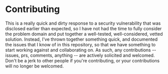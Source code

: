# Contributing

This is a really quick and dirty response to a security vulnerability that was
disclosed earlier than expected, so I have not had the time to fully consider
the problem domain and put together a well-tested, well-considered, vetted
solution.  Instead, I've thrown together something quick, and documented the
issues that I know of in this repository, so that we have something to start
working against and collaborating on.  As such, any contributions -- issues,
prs, comments, anything -- are actively solicited and welcomed.  Don't be a
jerk to other people if you're contributing, or your contributions will no
longer be welcomed.

